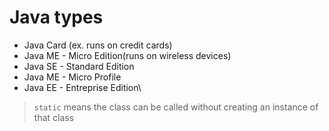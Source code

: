 
# Java types
- Java Card (ex. runs on credit cards)
- Java ME - Micro Edition(runs on wireless devices)
- Java SE - Standard Edition
- Java ME -  Micro Profile 
- Java EE - Entreprise Edition\

> `static` means the class can be called without creating an instance of that class